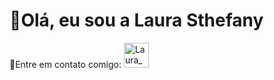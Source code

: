 # 💁Olá, eu sou a Laura Sthefany

🔮Entre em contato comigo: 
<a href="https://www.linkedin.com/in/laurasthefany/" target="_blank">
<img height="40px" alt="Laura_Linkedin" src="https://lh3.googleusercontent.com/proxy/KRapiFIZxuVRSLaGwQPkQguLzGQKAALVkbVoXWqfAjIGQBwoZg_UOEaTmIHwIvz1mpq-3F5qfrsFXDEa2z3N1cEXaYu6-u-kl1Gabv0W_2NmMVCjJEK3dHVnhl2UEipt_jC_aeRhYbh9iWpU1wNjODrq3CUiK2w;"></a>

